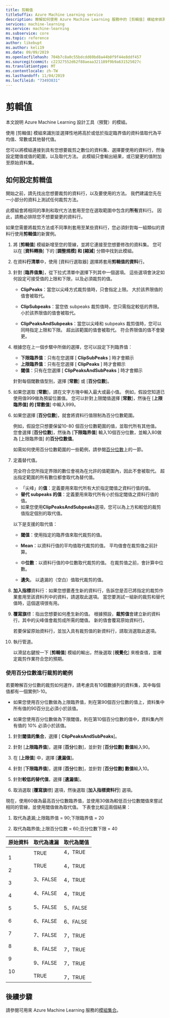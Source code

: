 ```yaml
---
title: 剪輯值
titleSuffix: Azure Machine Learning service
description: 瞭解如何使用 Azure Machine Learning 服務中的 [剪輯值] 模組來偵測極端值和裁剪，或取代其值。
services: machine-learning
ms.service: machine-learning
ms.subservice: core
ms.topic: reference
author: likebupt
ms.author: keli19
ms.date: 09/09/2019
ms.openlocfilehash: 704b7c8a0c55bdcdd69bd8a44b0f9f44e8ddf457
ms.sourcegitcommit: c22327552d62f88aeaa321189f9b9a631525027c
ms.translationtype: MT
ms.contentlocale: zh-TW
ms.lasthandoff: 11/04/2019
ms.locfileid: "73493831"
---
```

# <a name="clip-values"></a>剪輯值

本文說明 Azure Machine Learning 設計工具（預覽）的模組。

使用 [剪輯值] 模組來識別並選擇性地將高於或低於指定臨界值的資料值取代為平均值、常數或其他替代值。  

您可以將模組連接到具有您想要裁剪之數位的資料集、選擇要使用的資料行，然後設定閾值或值的範圍，以及取代方法。 此模組只會輸出結果，或已變更的值附加至原始資料集。

## <a name="how-to-configure-clip-values"></a>如何設定剪輯值

開始之前，請先找出您想要裁剪的資料行，以及要使用的方法。 我們建議您先在一小部分的資料上測試任何裁剪方法。

此模組會將相同的準則和取代方法套用至您在選取範圍中包含的**所有**資料行。 因此，請務必排除您不想要變更的資料行。

如果您需要將裁剪方法或不同準則套用至某些資料行，您必須針對每一組類似的資料行使用**剪輯值**的新實例。

1.  將 [**剪輯值**] 模組新增至您的管線，並將它連接至您想要修改的資料集。 您可以在 [**資料轉換**] 下的 [**調整規模] 和 [縮減**] 分類中找到此模組。 
  
1.  在資料**行清單**中，使用 [資料行選取器] 選擇將套用**剪輯值的資料**行。  
  
1.  針對 [**臨界值集**]，從下拉式清單中選擇下列其中一個選項。 這些選項會決定如何設定可接受值的上限和下限，以及必須裁剪的值。  
  
    - **ClipPeaks**：當您以尖峰方式裁剪值時，只會指定上限。 大於該界限值的值會被取代。
  
    -  **ClipSubpeaks**：當您依 subpeaks 裁剪值時，您只需指定較低的界限。 小於該界限值的值會被取代。  
  
    - **ClipPeaksAndSubpeaks**：當您以尖峰和 subpeaks 裁剪值時，您可以同時指定上限和下限。 超出該範圍的值會被取代。 符合界限值的值不會變更。
  
1.  根據您在上一個步驟中所做的選擇，您可以設定下列臨界值： 

    + **下限臨界值**：只有在您選擇 [ **ClipSubPeaks** ] 時才會顯示
    + **上限臨界值**：只有在您選擇 [ **ClipPeaks** ] 時才會顯示
    + **閾值**：只有在您選擇 [ **ClipPeaksAndSubPeaks** ] 時才會顯示

    針對每個閾數值型別，選擇 [**常數**] 或 [**百分位數**]。

1. 如果您選取 [**常數**]，請在文字方塊中輸入最大或最小值。 例如，假設您知道已使用值999做為預留位置值。 您可以針對上限閾值選擇 [**常數**]，然後在 [**上限臨界值] 的 [常數值**] 中輸入999。
  
1. 如果您選擇 [**百分位數**]，就會將資料行值限制為百分位數範圍。 

    例如，假設您只想要保留10-80 個百分位數範圍的值，並取代所有其他值。 您會選擇 [**百分位數**]，然後為 [**下限臨界值**] 輸入10個百分位數，並輸入80做為 [上限臨界值] 的**百分位數值**。 

    如需如何使用百分位數範圍的一些範例，請參閱[百分位數](#examples-for-clipping-using-percentiles)上的一節。  
  
1.  定義替代值。

    完全符合您所指定界限的數位會視為在允許的值範圍內，因此不會被取代。 超出指定範圍的所有數位都會取代為替代值。 
  
    + 「尖峰」的**值**：定義要用來取代所有大於指定閾值之資料行值的值。  
    + **替代 subpeaks 的值**：定義要用來取代所有小於指定閾值之資料行值的值。  
    + 如果您使用**ClipPeaksAndSubpeaks**選項，您可以為上方和較低的裁剪值指定個別的取代值。  

    以下是支援的取代值：  
  
    -   **閾值**：使用指定的臨界值來取代裁剪的值。  
  
    -   **Mean**：以資料行值的平均值取代裁剪的值。 平均值會在裁剪值之前計算。  
  
    -   中**位數**：以資料行值的中位數取代裁剪的值。 在裁剪值之前，會計算中位數。   
  
    -   **遺失**。 以遺漏的（空白）值取代裁剪的值。  
  
1.  **加入指標**資料行：如果您想要產生新的資料行，告訴您是否已將指定的裁剪作業套用至該資料列中的資料，請選取此選項。 當您要測試一組新的裁剪和替代值時，這個選項很有用。  
  
1. **覆寫旗**標：指出您想要如何產生新的值。 根據預設，**裁剪值**會建立新的資料行，其中的尖峰值會裁剪成所需的閾值。 新的值會覆寫原始資料行。  
  
    若要保留原始資料行，並加入具有裁剪值的新資料行，請取消選取此選項。  
  
1.  執行管道。  
  
    以滑鼠右鍵按一下 [**剪輯值**] 模組的輸出，然後選取 [**視覺化**] 來檢查值，並確定裁剪作業符合您的預期。  
 
### <a name="examples-for-clipping-using-percentiles"></a>使用百分位數進行裁剪的範例

若要瞭解百分位數的裁剪如何運作，請考慮具有10個數據列的資料集，其中每個值都有一個實例1-10。  
  
- 如果您使用百分位數做為上限臨界值，則在第90個百分位數的值上，資料集中所有值的90百分比必須小於該值。  
  
- 如果您使用百分位數做為下限閾值，則在第10個百分位數的值中，資料集內所有值的 10% 必須小於該值。  
  
1.  針對**閾值的集合**，選擇 [ **ClipPeaksAndSubPeaks**]。  
  
1.  針對 [**上限臨界值**]，選擇 [**百分**位數]，並針對 [**百分位數] 數值**輸入90。  
  
1.  在 [**上限值**] 中，選擇 [**遺漏值**]。  
  
1.  針對 [**下限臨界值**]，選擇 [**百分**位數]，並針對 [**百分位數] 數值**輸入10。  
  
1.  針對**較低的替代值**，選擇 [**遺漏值**]。  
  
1.  取消選取 [**覆寫旗**標] 選項，然後選取 [**加入指標資料行**] 選項。  
  
現在，使用60做為最高百分位數臨界值，並使用30做為較低百分位數閾值來嘗試相同的管線，並使用閾值做為取代值。 下表會比較這兩個結果：  
  
1.  取代為遺漏;上限臨界值 = 90;下限臨界值 = 20  
  
1.  取代為臨界值;上限百分位數 = 60;百分位數下限 = 40  
  
|原始資料|取代為遺漏|取代為閾值|  
|-------------------|--------------------------|----------------------------|  
|1<br /><br /> 2<br /><br /> 3<br /><br /> 4<br /><br /> 5<br /><br /> 6<br /><br /> 7<br /><br /> 8<br /><br /> 9<br /><br /> 10|TRUE<br /><br /> TRUE<br /><br /> 3、FALSE<br /><br /> 4、FALSE<br /><br /> 5、FALSE<br /><br /> 6、FALSE<br /><br /> 7、FALSE<br /><br /> 8、FALSE<br /><br /> 9、FALSE<br /><br /> TRUE|4，TRUE<br /><br /> 4，TRUE<br /><br /> 4，TRUE<br /><br /> 4，TRUE<br /><br /> 5、FALSE<br /><br /> 6、FALSE<br /><br /> 7，TRUE<br /><br /> 7，TRUE<br /><br /> 7，TRUE<br /><br /> 7，TRUE| 
 
## <a name="next-steps"></a>後續步驟

請參閱可用來 Azure Machine Learning 服務的[模組集合](module-reference.md)。 

